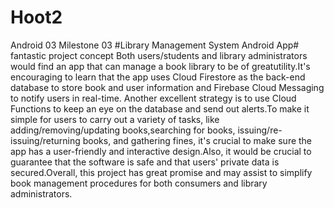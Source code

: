 # Hoot2
Android 03
Milestone 03
                     #Library Management System Android App#
 fantastic project concept Both users/students and library administrators would find an app that can manage a book library to be of greatutility.It's encouraging to learn that the app uses Cloud Firestore as the back-end database to store book and user information and Firebase Cloud Messaging to notify users in real-time. Another excellent strategy is to use Cloud Functions to keep an eye on the database and send out alerts.To make it simple for users to carry out a variety of tasks, like adding/removing/updating books,searching for books, issuing/re-issuing/returning books, and gathering fines, it's crucial to make sure the app has a user-friendly and interactive design.Also, it would be crucial to guarantee that the software is safe and that users' private data is secured.Overall, this project has great promise and may assist to simplify book management procedures for both consumers and library administrators.
